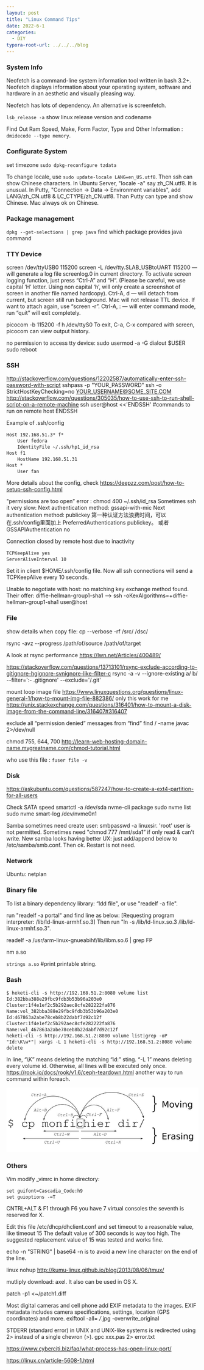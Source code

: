 ```yaml
---
layout: post
title: "Linux Command Tips"
date: 2022-6-1
categories:
  - DIY
typora-root-url: ../../../blog
---
```

### System Info
Neofetch is a command-line system information tool written in bash 3.2+. Neofetch displays information about your operating system, software and hardware in an aesthetic and visually pleasing way. 

Neofetch has lots of dependency. An alternative is screenfetch.

`lsb_release -a` show linux release version and codename

Find Out Ram Speed, Make, Form Factor, Type and Other Information : `dmidecode --type memory`.

### Configurate System
set timezone `sudo dpkg-reconfigure tzdata`

To change locale, use `sudo update-locale LANG=en_US.utf8`. Then ssh can show Chinese characters.
In Ubuntu Server, "locale -a" say zh_CN.utf8. It is unusual. In Putty, "Connection → Data → Environment variables", add LANG/zh_CN.utf8 & LC_CTYPE/zh_CN.utf8. Than Putty can type and show Chinese. 
Mac always ok on Chinese.

### Package management
`dpkg --get-selections | grep java` find which package provides java command

### TTY Device
screen /dev/ttyUSB0 115200
screen -L /dev/tty.SLAB_USBtoUART 115200 — will generate a log file screenlog.0 in current directory.
To activate screen logging function, just press “Ctrl-A” and “H“. (Please be careful, we use capital ‘H’ letter. Using non capital ‘h’, will only create a screenshot of screen in another file named hardcopy).
Ctrl-A, d — will detach from current, but screen still run background. Mac will not release TTL device. If want to attach again, use “screen -r”.
Ctrl-A, : — will enter command mode, run “quit” will exit completely.

picocom -b 115200 -f h /dev/ttyS0
To exit, C-a, C-x
compared with screen, picocom can view output history.

no permission to access tty device:
sudo usermod -a -G dialout $USER
sudo reboot

### SSH
http://stackoverflow.com/questions/12202587/automatically-enter-ssh-password-with-script
sshpass -p "YOUR_PASSWORD" ssh -o StrictHostKeyChecking=no YOUR_USERNAME@SOME_SITE.COM
http://stackoverflow.com/questions/305035/how-to-use-ssh-to-run-shell-script-on-a-remote-machine
ssh user@host <<'ENDSSH'
#commands to run on remote host
ENDSSH

Example of .ssh/config 
```
Host 192.168.51.3* f*
    User fedora 
    IdentityFile ~/.ssh/hp1_id_rsa 
Host f1 
    HostName 192.168.51.31
Host * 
    User fan
```
More details about the config, check https://deepzz.com/post/how-to-setup-ssh-config.html

"permissions are too open” error : chmod 400 ~/.ssh/id_rsa
Sometimes ssh it very slow:
    Next authentication method: gssapi-with-mic
    Next authentication method: publickey
第一种认证方法浪费时间，可以在.ssh/config里面加上  PreferredAuthentications publickey。 或者GSSAPIAuthentication no

Connection closed by remote host due to inactivity
```
TCPKeepAlive yes 
ServerAliveInterval 10
```
Set it in client $HOME/.ssh/config file. Now all ssh connections will send a TCPKeepAlive every 10 seconds.

Unable to negotiate with host: no matching key exchange method found. Their offer: diffie-hellman-group1-sha1
--> ssh -oKexAlgorithms=+diffie-hellman-group1-sha1 user@host

### File
show details when copy file: cp --verbose -rf /src/ /dsc/

rsync -avz --progress /path/of/source /path/of/target

A look at rsync performance https://lwn.net/Articles/400489/

https://stackoverflow.com/questions/13713101/rsync-exclude-according-to-gitignore-hgignore-svnignore-like-filter-c
rsync -a -v --ignore-existing a/ b/ --filter=':- .gitignore' --exclude='/.git'

mount loop image file
https://www.linuxquestions.org/questions/linux-general-1/how-to-mount-img-file-882386/ only this work for me
https://unix.stackexchange.com/questions/316401/how-to-mount-a-disk-image-from-the-command-line/316407#316407

exclude all “permission denied” messages from “find”
find /  -name javac 2>/dev/null

chmod 755, 644, 700  http://learn-web-hosting-domain-name.mygreatname.com/chmod-tutorial.html 

who use this file : `fuser file -v`

### Disk
https://askubuntu.com/questions/587247/how-to-create-a-ext4-partition-for-all-users

Check SATA speed smartctl -a /dev/sda 
nvme-cli package
sudo nvme list
sudo nvme smart-log /dev/nvme0n1

Samba sometimes need create user: smbpasswd -a linuxsir. 'root' user is not permitted. Sometimes need "chmod 777 /mnt/sda1” if only read & can’t write.
New samba looks having better UX: just add/append below to /etc/samba/smb.conf. Then ok. Restart is not need.

### Network
Ubuntu: netplan

### Binary file
To list a binary dependency library: “ldd file", or use "readelf -a file".

run "readelf -a portal" and find line as below:
      [Requesting program interpreter: /lib/ld-linux-armhf.so.3]
Then run "ln -s /lib/ld-linux.so.3 /lib/ld-linux-armhf.so.3".

readelf -a /usr/arm-linux-gnueabihf/lib/libm.so.6 | grep FP

nm a.so

`strings a.so` #print printable string.

### Bash
```
$ heketi-cli -s http://192.168.51.2:8080 volume list
Id:382bba388e29fbc9fdb3b53b96a203e0    Cluster:1f4e1ef2c5b292aec8cfe282222fa876    Name:vol_382bba388e29fbc9fdb3b53b96a203e0
Id:467863a2abe78ceb8b22dabf7d92c12f    Cluster:1f4e1ef2c5b292aec8cfe282222fa876    Name:vol_467863a2abe78ceb8b22dabf7d92c12f
heketi-cli -s http://192.168.51.2:8080 volume list|grep -oP "Id:\K\w*"| xargs -L 1 heketi-cli -s http://192.168.51.2:8080 volume delete
```
In line, “\K” means deleting the matching “id:” sting. “-L 1” means deleting every volume id. Otherwise, all lines will be executed only once.
https://rook.io/docs/rook/v1.6/ceph-teardown.html another way to run command within foreach.

![Image](/images/2022/bash.png)

### Others
Vim
modify _vimrc in home directory:
```
set guifont=Cascadia_Code:h9
set guioptions -=T
```

CNTRL+ALT & F1 through F6 you have 7 virtual consoles the seventh is reserved for X.

Edit this file /etc/dhcp/dhclient.conf and set timeout to a reasonable value, like
    timeout 15
The default value of 300 seconds is way too high. The suggested replacement value of 15 was tested and works fine.

echo -n "STRING" | base64 
-n is to avoid a new line character on the end of the line.

linux nohup http://kumu-linux.github.io/blog/2013/08/06/tmux/

mutliply download: axel. It also can be used in OS X.

patch -p1 <~/patch1.diff

Most digital cameras and cell phone add EXIF metadata to the images. EXIF metadata includes camera specifications, settings, location (GPS coordinates) and more.
exiftool -all= */*.jpg -overwrite_original

STDERR (standard error) in UNIX and UNIX-like systems is redirected using 2> instead of a single chevron (>). gpc xxx.pas 2> error.txt

https://www.cyberciti.biz/faq/what-process-has-open-linux-port/

https://linux.cn/article-5608-1.html 